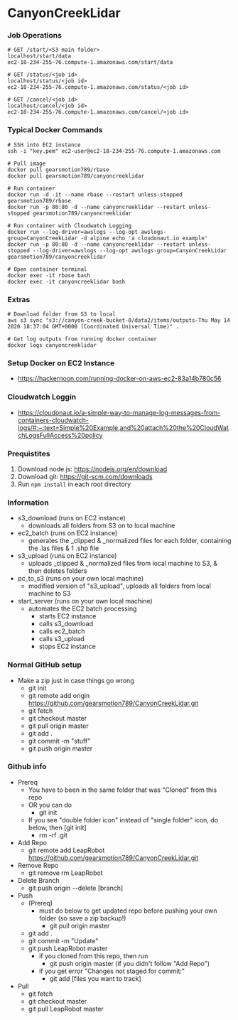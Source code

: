 # CanyonCreekLidar

### Job Operations
```
# GET /start/<S3 main folder>
localhost/start/data
ec2-18-234-255-76.compute-1.amazonaws.com/start/data

# GET /status/<job id>
localhost/status/<job id>
ec2-18-234-255-76.compute-1.amazonaws.com/status/<job id>

# GET /cancel/<job id>
localhost/cancel/<job id>
ec2-18-234-255-76.compute-1.amazonaws.com/cancel/<job id>
```

### Typical Docker Commands
```
# SSH into EC2 instance
ssh -i "key.pem" ec2-user@ec2-18-234-255-76.compute-1.amazonaws.com

# Pull image
docker pull gearsmotion789/rbase
docker pull gearsmotion789/canyoncreeklidar

# Run container
docker run -d -it --name rbase --restart unless-stopped gearsmotion789/rbase
docker run -p 80:80 -d --name canyoncreeklidar --restart unless-stopped gearsmotion789/canyoncreeklidar

# Run container with Cloudwatch Logging
docker run --log-driver=awslogs --log-opt awslogs-group=CanyonCreekLidar -d alpine echo 'a cloudonaut.io example'
docker run -p 80:80 -d --name canyoncreeklidar --restart unless-stopped --log-driver=awslogs --log-opt awslogs-group=CanyonCreekLidar gearsmotion789/canyoncreeklidar

# Open container terminal
docker exec -it rbase bash
docker exec -it canyoncreeklidar bash
```

### Extras
```
# Download folder from S3 to local
aws s3 sync "s3://canyon-creek-bucket-0/data2/items/outputs-Thu May 14 2020 18:37:04 GMT+0000 (Coordinated Universal Time)" .

# Get log outputs from running docker container
docker logs canyoncreeklidar
```

### Setup Docker on EC2 Instance
- https://hackernoon.com/running-docker-on-aws-ec2-83a14b780c56

### Cloudwatch Loggin
- https://cloudonaut.io/a-simple-way-to-manage-log-messages-from-containers-cloudwatch-logs/#:~:text=Simple%20Example,and%20attach%20the%20CloudWatchLogsFullAccess%20policy

### Prequistites
1. Download node.js: https://nodejs.org/en/download
2. Download git: https://git-scm.com/downloads
3. Run ```npm install``` in each root directory

### Information
- s3_download (runs on EC2 instance)
  - downloads all folders from S3 on to local machine
- ec2_batch (runs on EC2 instance)
  - generates the _clipped & _normalized files for each folder, containing the .las files & 1 .shp file
- s3_upload (runs on EC2 instance)
  - uploads _clipped & _normalized files from local machine to S3, & then deletes folders
- pc_to_s3 (runs on your own local machine)
  - modified version of "s3_upload", uploads all folders from local machine to S3
- start_server (runs on your own local machine)
  - automates the EC2 batch processing
    - starts EC2 instance
    - calls s3_download
    - calls ec2_batch
    - calls s3_upload
    - stops EC2 instance

### Normal GitHub setup

- Make a zip just in case things go wrong
  - git init
  - git remote add origin https://github.com/gearsmotion789/CanyonCreekLidar.git
  - git fetch
  - git checkout master
  - git pull origin master
  - git add .
  - git commit -m "stuff"
  - git push origin master

### Github info

- Prereq
  - You have to been in the same folder that was "Cloned" from this repo
  - OR you can do
    - git init
  - If you see "double folder icon" instead of "single folder" icon, do below, then [git init]
    - rm -rf .git
- Add Repo
  - git remote add LeapRobot https://github.com/gearsmotion789/CanyonCreekLidar.git
- Remove Repo
  - git remove rm LeapRobot
- Delete Branch
  - git push origin --delete [branch]
- Push
  - (Prereq)
    - must do below to get updated repo before pushing your own folder (so save a zip backup!)
      - git pull origin master
  - git add .
  - git commit -m "Update"
  - git push LeapRobot master
    - if you cloned from this repo, then run
      - git push origin master (if you didn't follow "Add Repo")
    - if you get error "Changes not staged for commit:"
      - git add [files you want to track]
- Pull
  - git fetch
  - git checkout master
  - git pull LeapRobot master
